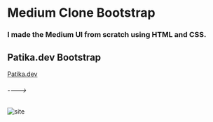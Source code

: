 # Medium Clone Bootstrap
### I made the Medium UI from scratch using HTML and CSS.

## Patika.dev Bootstrap 

[Patika.dev](https://app.patika.dev/paths)

###### ---->
![site]()


